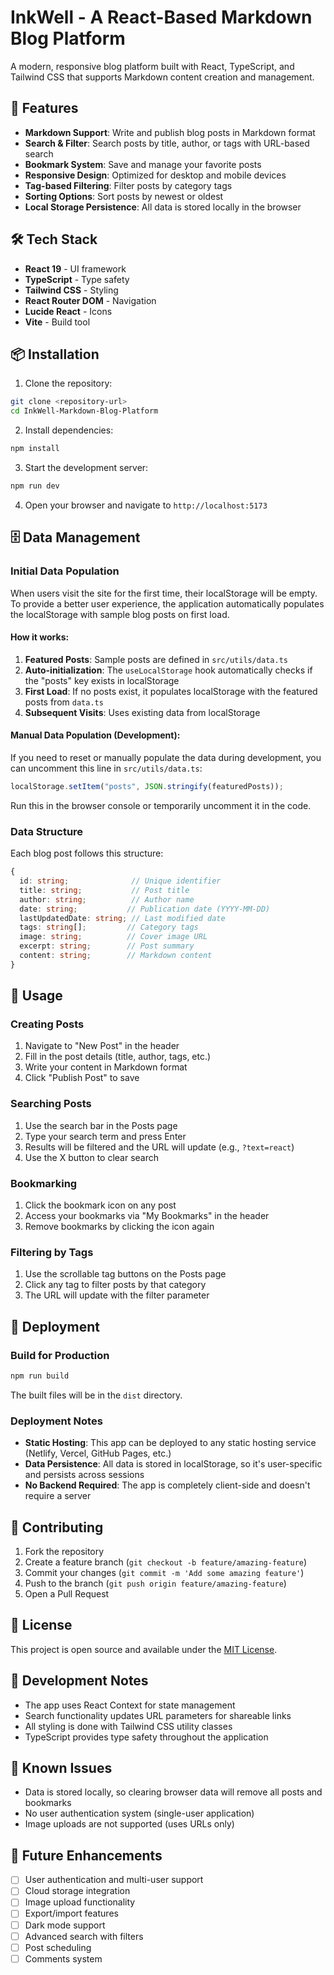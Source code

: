 # InkWell - A React-Based Markdown Blog Platform

A modern, responsive blog platform built with React, TypeScript, and Tailwind CSS that supports Markdown content creation and management.

## 🚀 Features

- **Markdown Support**: Write and publish blog posts in Markdown format
- **Search & Filter**: Search posts by title, author, or tags with URL-based search
- **Bookmark System**: Save and manage your favorite posts
- **Responsive Design**: Optimized for desktop and mobile devices
- **Tag-based Filtering**: Filter posts by category tags
- **Sorting Options**: Sort posts by newest or oldest
- **Local Storage Persistence**: All data is stored locally in the browser

## 🛠️ Tech Stack

- **React 19** - UI framework
- **TypeScript** - Type safety
- **Tailwind CSS** - Styling
- **React Router DOM** - Navigation
- **Lucide React** - Icons
- **Vite** - Build tool

## 📦 Installation

1. Clone the repository:

```bash
git clone <repository-url>
cd InkWell-Markdown-Blog-Platform
```

2. Install dependencies:

```bash
npm install
```

3. Start the development server:

```bash
npm run dev
```

4. Open your browser and navigate to `http://localhost:5173`

## 🗄️ Data Management

### Initial Data Population

When users visit the site for the first time, their localStorage will be empty. To provide a better user experience, the application automatically populates the localStorage with sample blog posts on first load.

#### How it works:

1. **Featured Posts**: Sample posts are defined in `src/utils/data.ts`
2. **Auto-initialization**: The `useLocalStorage` hook automatically checks if the "posts" key exists in localStorage
3. **First Load**: If no posts exist, it populates localStorage with the featured posts from `data.ts`
4. **Subsequent Visits**: Uses existing data from localStorage

#### Manual Data Population (Development):

If you need to reset or manually populate the data during development, you can uncomment this line in `src/utils/data.ts`:

```typescript
localStorage.setItem("posts", JSON.stringify(featuredPosts));
```

Run this in the browser console or temporarily uncomment it in the code.

### Data Structure

Each blog post follows this structure:

```typescript
{
  id: string;              // Unique identifier
  title: string;           // Post title
  author: string;          // Author name
  date: string;           // Publication date (YYYY-MM-DD)
  lastUpdatedDate: string; // Last modified date
  tags: string[];         // Category tags
  image: string;          // Cover image URL
  excerpt: string;        // Post summary
  content: string;        // Markdown content
}
```

## 🎯 Usage

### Creating Posts

1. Navigate to "New Post" in the header
2. Fill in the post details (title, author, tags, etc.)
3. Write your content in Markdown format
4. Click "Publish Post" to save

### Searching Posts

1. Use the search bar in the Posts page
2. Type your search term and press Enter
3. Results will be filtered and the URL will update (e.g., `?text=react`)
4. Use the X button to clear search

### Bookmarking

1. Click the bookmark icon on any post
2. Access your bookmarks via "My Bookmarks" in the header
3. Remove bookmarks by clicking the icon again

### Filtering by Tags

1. Use the scrollable tag buttons on the Posts page
2. Click any tag to filter posts by that category
3. The URL will update with the filter parameter

## 🚀 Deployment

### Build for Production

```bash
npm run build
```

The built files will be in the `dist` directory.

### Deployment Notes

- **Static Hosting**: This app can be deployed to any static hosting service (Netlify, Vercel, GitHub Pages, etc.)
- **Data Persistence**: All data is stored in localStorage, so it's user-specific and persists across sessions
- **No Backend Required**: The app is completely client-side and doesn't require a server

## 🤝 Contributing

1. Fork the repository
2. Create a feature branch (`git checkout -b feature/amazing-feature`)
3. Commit your changes (`git commit -m 'Add some amazing feature'`)
4. Push to the branch (`git push origin feature/amazing-feature`)
5. Open a Pull Request

## 📝 License

This project is open source and available under the [MIT License](LICENSE).

## 🔧 Development Notes

- The app uses React Context for state management
- Search functionality updates URL parameters for shareable links
- All styling is done with Tailwind CSS utility classes
- TypeScript provides type safety throughout the application

## 🐛 Known Issues

- Data is stored locally, so clearing browser data will remove all posts and bookmarks
- No user authentication system (single-user application)
- Image uploads are not supported (uses URLs only)

## 🚀 Future Enhancements

- [ ] User authentication and multi-user support
- [ ] Cloud storage integration
- [ ] Image upload functionality
- [ ] Export/import features
- [ ] Dark mode support
- [ ] Advanced search with filters
- [ ] Post scheduling
- [ ] Comments system
